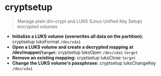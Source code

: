 # cryptsetup
> Manage plain dm-crypt and LUKS (Linux Unified Key Setup) encrypted volumes
- **Initialize a LUKS volume (overwrites all data on the partition):**
cryptsetup luksFormat `/dev/sda1`
- **Open a LUKS volume and create a decrypted mapping at /dev/mapper/`target`:**
cryptsetup luksOpen `/dev/sda1` `target`
- **Remove an existing mapping:**
cryptsetup luksClose `target`
- **Change the LUKS volume's passphrase:**
cryptsetup luksChangeKey `/dev/sda1`
